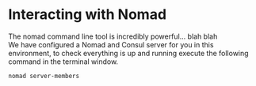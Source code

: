# Interacting with Nomad
The nomad command line tool is incredibly powerful... blah blah  
We have configured a Nomad and Consul server for you in this environment, to check everything is up and running execute
the following command in the terminal window.  

```bash
nomad server-members
```
